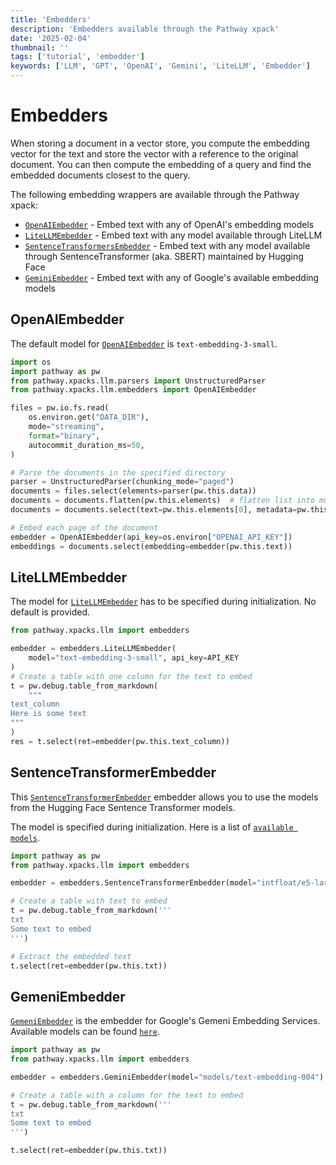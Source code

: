 ```yaml
---
title: 'Embedders'
description: 'Embedders available through the Pathway xpack'
date: '2025-02-04'
thumbnail: ''
tags: ['tutorial', 'embedder']
keywords: ['LLM', 'GPT', 'OpenAI', 'Gemini', 'LiteLLM', 'Embedder']
---
```


# Embedders

When storing a document in a vector store, you compute the embedding vector for the text and store the vector with a reference to the original document. You can then compute the embedding of a query and find the embedded documents closest to the query.

The following embedding wrappers are available through the Pathway xpack:

- [`OpenAIEmbedder`](#openaiembedder) - Embed text with any of OpenAI's embedding models
- [`LiteLLMEmbedder`](#litellmembedder) - Embed text with any model available through LiteLLM
- [`SentenceTransformersEmbedder`](#sentencetransformerembedder) - Embed text with any model available through SentenceTransformer (aka. SBERT) maintained by Hugging Face
- [`GeminiEmbedder`](#gemeniembedder) - Embed text with any of Google's available embedding models

## OpenAIEmbedder
The default model for [`OpenAIEmbedder`](/developers/api-docs/pathway-xpacks-llm/embedders/#pathway.xpacks.llm.embedders.OpenAIEmbedder) is `text-embedding-3-small`.

```python
import os
import pathway as pw
from pathway.xpacks.llm.parsers import UnstructuredParser
from pathway.xpacks.llm.embedders import OpenAIEmbedder

files = pw.io.fs.read(
    os.environ.get("DATA_DIR"),
    mode="streaming",
    format="binary",
    autocommit_duration_ms=50,
)

# Parse the documents in the specified directory
parser = UnstructuredParser(chunking_mode="paged")
documents = files.select(elements=parser(pw.this.data))
documents = documents.flatten(pw.this.elements)  # flatten list into multiple rows
documents = documents.select(text=pw.this.elements[0], metadata=pw.this.elements[1])

# Embed each page of the document
embedder = OpenAIEmbedder(api_key=os.environ["OPENAI_API_KEY"])
embeddings = documents.select(embedding=embedder(pw.this.text))
```

## LiteLLMEmbedder
The model for [`LiteLLMEmbedder`](/developers/api-docs/pathway-xpacks-llm/embedders/#pathway.xpacks.llm.embedders.LiteLLMEmbedder) has to be specified during initialization. No default is provided.

```python
from pathway.xpacks.llm import embedders

embedder = embedders.LiteLLMEmbedder(
    model="text-embedding-3-small", api_key=API_KEY
)
# Create a table with one column for the text to embed
t = pw.debug.table_from_markdown(
    """
text_column
Here is some text
"""
)
res = t.select(ret=embedder(pw.this.text_column))
```

## SentenceTransformerEmbedder
This [`SentenceTransformerEmbedder`](/developers/api-docs/pathway-xpacks-llm/embedders/#pathway.xpacks.llm.embedders.SentenceTransformerEmbedder) embedder allows you to use the models from the Hugging Face Sentence Transformer models.

The model is specified during initialization. Here is a list of [`available models`](https://www.sbert.net/docs/sentence_transformer/pretrained_models.html).

```python
import pathway as pw
from pathway.xpacks.llm import embedders

embedder = embedders.SentenceTransformerEmbedder(model="intfloat/e5-large-v2")

# Create a table with text to embed
t = pw.debug.table_from_markdown('''
txt
Some text to embed
''')

# Extract the embedded text
t.select(ret=embedder(pw.this.txt))
```

## GemeniEmbedder
[`GemeniEmbedder`](/developers/api-docs/pathway-xpacks-llm/embedders/#pathway.xpacks.llm.embedders.GeminiEmbedder) is the embedder for Google's Gemeni Embedding Services. Available models can be found [`here`](https://ai.google.dev/gemini-api/docs/models/gemini#text-embedding-and-embedding).

```python
import pathway as pw
from pathway.xpacks.llm import embedders

embedder = embedders.GeminiEmbedder(model="models/text-embedding-004")

# Create a table with a column for the text to embed
t = pw.debug.table_from_markdown('''
txt
Some text to embed
''')

t.select(ret=embedder(pw.this.txt))
```
